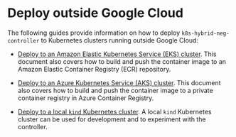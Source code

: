 # Deploy outside Google Cloud

The following guides provide information on how to deploy
`k8s-hybrid-neg-controller` to Kubernetes clusters running outside Google Cloud:

- [Deploy to an Amazon Elastic Kubernetes Service (EKS) cluster](deploy-eks.md).
  This document also covers how to build and push the container image to an
  Amazon Elastic Container Registry (ECR) repository.

- [Deploy to an Azure Kubernetes Service (AKS) cluster](deploy-aks.md). This
  document also covers how to build and push the container image to a private
  container registry in Azure Container Registry.

- [Deploy to a local `kind` Kubernetes cluster](deploy-kind.md). A local `kind`
  Kubernetes cluster can be used for development and to experiment with the
  controller.
